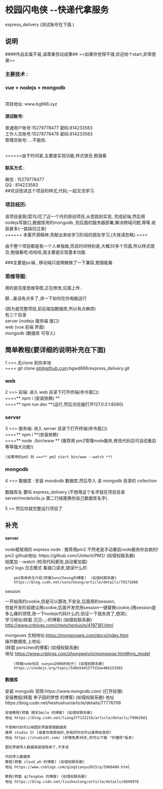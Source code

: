 <h1>校园闪电侠 --快递代拿服务</h1>
express_delivery 
(测试账号在下面.)
<h2>说明</h2>
####作品实属不易,请尊重劳动成果##
==如果你觉得不错,欢迎给个start,非常感谢==
<br/>
<h3>主要技术 :</h3> 
<h3>vue + nodejs + mongodb</h3> <br/>
项目地址: www.bg666.xyz <br/>
<h4>测试账号:</h4> 
普通用户账号:15279778477 密码:814233583 <br/>
工作人员账号:15279778478 密码:814233583 <br/>
管理员账号: ...不能给.<br/><br/>

======由于时间紧,主要是实现功能,样式很丑,勉强看<br/>

<h4>联系方式 :</h4> 
微信 : 15279778477 <br/>
QQ  : 814233583 <br/>
##欢迎改进这个项目的样式,代码,一起交流学习.

<h3>项目经历:</h3>
该项目是我(菜鸟)花了近一个月的原创项目,从思路到实现, 完成前端,然后用nodejs写接口,数据库用的mongodb,
到后面的服务器部署,解决跨域问题,等等,收获甚多(一路踩坑过来)
<br/>++++++
本着开源精神,贡献出来给学习阶段的朋友学习,(大佬请忽略).====<br/><br/>
由于整个项目都是我一个人单独做,而且时间特别紧,大概<em>30</em>多个页面,所以样式很丑,勉强看吧,哈哈哈,我主要是实现基本功能.<br/>

###主要是pc端 , 移动端只是稍微做了一下兼容,勉强能看.

<h3>思维导图:</h3>
用的是百度思维导图,正在修改,后面上传..<br/>

额...废话有点多了,讲一下如何在你电脑运行

(因为是完整项目,前后端加数据库,所以有点麻烦)<br/>
有三个目录<br/>
server       (nodejs 服务端 接口)<br/>
web          (vue 前端 界面)<br/>
mongodb      (数据库 可导入)<br/>

<h2>简单教程(要详细的说明补充在下面)</h2>

1 >>>.先clone 到你本地<br/>
==== git clone git@github.com:bgwd666/express_delivery.git

<h3>web</h3>
2 >>> 前端: 进入 web 目录下打开终端(命令窗口)<br/>
    ====** npm i  (安装依赖) **<br/>
    ====** npm run dev **(运行,然后浏览器打开127.0.0.1:8080) <br/>

<h3>server</h3>
3 >>> 服务端: 进入 server 目录下打开终端(命令窗口)<br/>
   ====** npm i  **(安装依赖) <br/>
   ====** node ./bin/www ** (推荐用 pm2管理node服务,修改代码后可自动重启等等强大功能!)<br/>

    (如果用的pm2 则 ===** pm2 start bin/www --watch **) 
<h3>mongodb</h3>
4 >>> 数据库 :
    安装 mondodb 数据库,然后导入 该 mongodb 目录的 collection .<br/>
    数据库名 要叫 express_delivery (不想用这个名字就在项目目录 server/models/ds.js 第二行结尾换你自己数据库名字).


5 >> 然后你就完整运行项目了



<h2>补充</h2>
<h4>server</h4>
node框架用的 express
node : 推荐用pm2 不然老是手动重启node服务你会疯的!<br/>
pm2     github地址: https://github.com/Unitech/PM2/  (如侵权联系删) <br/>
        结尾加 --watch (检测代码更改,自动重加载)<br/>
        pm2 logs 日志模式 看接口请求,错误什么的 <br/>

        pm2常用命令介绍(转载SunsCheung的博客)  (如侵权联系删)   
        https://blog.csdn.net/sunscheung/article/details/79171608

session
        <p>一开始用的cookie,但是可以篡改,不安全,后面用的session,<br/>但是开发阶段建议用cookie,后面开发完用session一键替换cookie,(用session是多么痛的领悟,改一下nodejs代码什么的,验证一下就失效了,想哭);<br/>
        学习地址(转载 沉沉-_-的博客) (如侵权联系删)   
        http://www.cnblogs.com/chenchenluo/p/4197181.html</p>

mongooes 
        文档地址:https://mongoosejs.com/docs/index.html <br/>
        操作数据库,上地址:<br/>
        (转载 porschev的博客) (如侵权联系删)  
        地址 https://www.cnblogs.com/zhongweiv/p/mongoose.html#mg_model

        (转载node社区 xueyou2000的帖子) (如侵权联系删)  
        https://cnodejs.org/topic/548e54d157fd3ae46b233502


<h4>数据库</h4>
安装 mongodb
    官网:https://www.mongodb.com/ (打开较慢)<br/>
    安装教程(转载 李子园的梦想 的博客) (如侵权联系删)  
    地址 https://blog.csdn.net/heshushun/article/details/77776706 <br/>

    安装教程(转载 晴天Smile 的博客) (如侵权联系删) 
    地址 https://blog.csdn.net/liang377122210/article/details/79062681 

    不想用代码可以用图形界面管理数据库
    推荐 studio 3t (或者你用其他的,你有好的也可以推荐给我呗)
    地址 https://studio3t.com/ (好像免费30天,你可以下载 "你懂得"版本) 

    图形界面导入数据库就很简单了,不多说

    代码导入数据库
    教程(转载 cloud_wh 的博客) (如侵权联系删) 
    地址 https://www.cnblogs.com/qingtianyu2015/p/5968400.html

    教程(转载 qifengdao 的博客) (如侵权联系删) 
    地址 https://blog.csdn.net/liuzhoulong/article/details/6849978